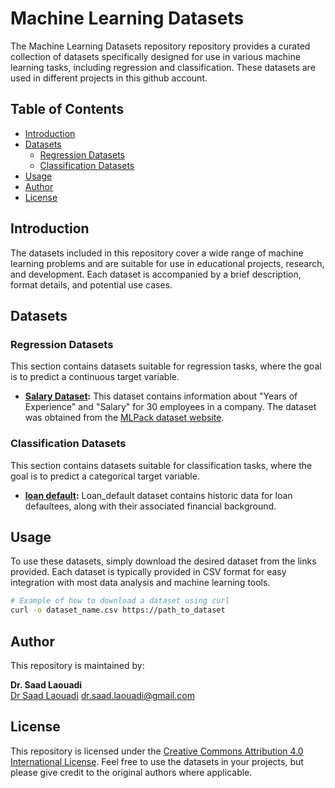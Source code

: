 # Machine Learning Datasets

The Machine Learning Datasets repository repository provides a curated collection of datasets specifically designed for use in various machine learning tasks, including regression and classification. These datasets are used in different projects in this github account. 

## Table of Contents

- [Introduction](#introduction)
- [Datasets](#datasets)
  - [Regression Datasets](#regression-datasets)
  - [Classification Datasets](#classification-datasets)
- [Usage](#usage)
- [Author](#author)
- [License](#license)

## Introduction

The datasets included in this repository cover a wide range of machine learning problems and are suitable for use in educational projects, research, and development. Each dataset is accompanied by a brief description, format details, and potential use cases.

## Datasets

### Regression Datasets

This section contains datasets suitable for regression tasks, where the goal is to predict a continuous target variable.

- **[Salary Dataset](https://github.com/dr-saad-la/datasets/blob/main/salary.csv):** This dataset contains information about "Years of Experience" and "Salary" for 30 employees in a company. The dataset was obtained from the [MLPack dataset website](https://datasets.mlpack.org/Salary_Data.csv).


### Classification Datasets

This section contains datasets suitable for classification tasks, where the goal is to predict a categorical target variable.

- **[loan default](https://github.com/dr-saad-la/datasets/blob/main/loan_default.csv):** Loan_default dataset contains historic data for loan defaultees, along with their associated financial background.


## Usage

To use these datasets, simply download the desired dataset from the links provided. Each dataset is typically provided in CSV format for easy integration with most data analysis and machine learning tools.

```sh
# Example of how to download a dataset using curl
curl -o dataset_name.csv https://path_to_dataset
```

## Author

This repository is maintained by:

**Dr. Saad Laouadi**  
[Dr Saad Laouadi](https://github.com/dr-saad-la)
[dr.saad.laouadi@gmail.com](mailto:dr.saad.laouadi@gmail.com)

## License

This repository is licensed under the [Creative Commons Attribution 4.0 International License](https://creativecommons.org/licenses/by/4.0/). Feel free to use the datasets in your projects, but please give credit to the original authors where applicable.


